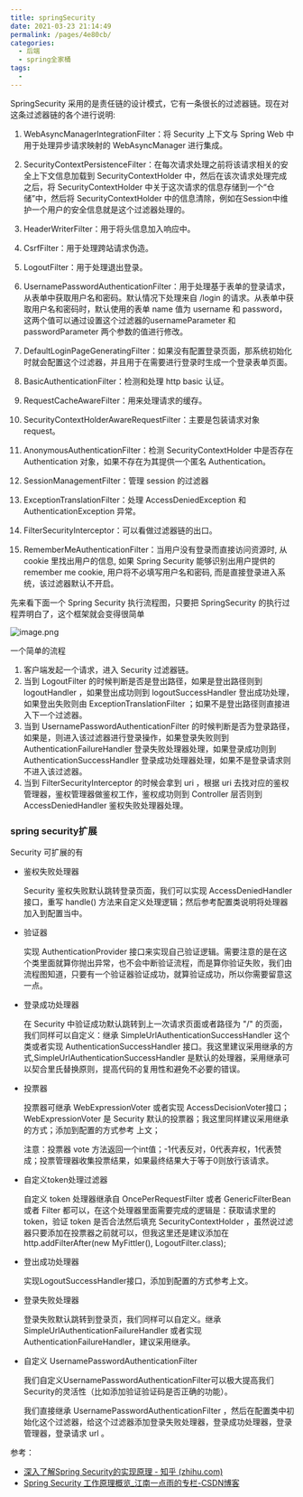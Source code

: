 ```yaml
---
title: springSecurity
date: 2021-03-23 21:14:49
permalink: /pages/4e80cb/
categories:
  - 后端
  - spring全家桶
tags:
  - 
---
```


SpringSecurity 采用的是责任链的设计模式，它有一条很长的过滤器链。现在对这条过滤器链的各个进行说明:

1. WebAsyncManagerIntegrationFilter：将 Security 上下文与 Spring Web 中用于处理异步请求映射的 WebAsyncManager 进行集成。

2. SecurityContextPersistenceFilter：在每次请求处理之前将该请求相关的安全上下文信息加载到 SecurityContextHolder 中，然后在该次请求处理完成之后，将 SecurityContextHolder 中关于这次请求的信息存储到一个“仓储”中，然后将 SecurityContextHolder 中的信息清除，例如在Session中维护一个用户的安全信息就是这个过滤器处理的。

3. HeaderWriterFilter：用于将头信息加入响应中。

4. CsrfFilter：用于处理跨站请求伪造。

5. LogoutFilter：用于处理退出登录。

6. UsernamePasswordAuthenticationFilter：用于处理基于表单的登录请求，从表单中获取用户名和密码。默认情况下处理来自 /login 的请求。从表单中获取用户名和密码时，默认使用的表单 name 值为 username 和 password，这两个值可以通过设置这个过滤器的usernameParameter 和 passwordParameter 两个参数的值进行修改。

7. DefaultLoginPageGeneratingFilter：如果没有配置登录页面，那系统初始化时就会配置这个过滤器，并且用于在需要进行登录时生成一个登录表单页面。

8. BasicAuthenticationFilter：检测和处理 http basic 认证。

9. RequestCacheAwareFilter：用来处理请求的缓存。

10. SecurityContextHolderAwareRequestFilter：主要是包装请求对象request。

11. AnonymousAuthenticationFilter：检测 SecurityContextHolder 中是否存在 Authentication 对象，如果不存在为其提供一个匿名 Authentication。

12. SessionManagementFilter：管理 session 的过滤器

13. ExceptionTranslationFilter：处理 AccessDeniedException 和 AuthenticationException 异常。

14. FilterSecurityInterceptor：可以看做过滤器链的出口。

15. RememberMeAuthenticationFilter：当用户没有登录而直接访问资源时, 从 cookie 里找出用户的信息, 如果 Spring Security 能够识别出用户提供的remember me cookie, 用户将不必填写用户名和密码, 而是直接登录进入系统，该过滤器默认不开启。

先来看下面一个 Spring Security 执行流程图，只要把 SpringSecurity 的执行过程弄明白了，这个框架就会变得很简单

![image.png](https://img.xiaoyou66.com/2021/04/07/b8a217feaa8ab.png)

一个简单的流程

1. 客户端发起一个请求，进入 Security 过滤器链。
2. 当到 LogoutFilter 的时候判断是否是登出路径，如果是登出路径则到 logoutHandler ，如果登出成功则到 logoutSuccessHandler 登出成功处理，如果登出失败则由 ExceptionTranslationFilter ；如果不是登出路径则直接进入下一个过滤器。
3. 当到 UsernamePasswordAuthenticationFilter 的时候判断是否为登录路径，如果是，则进入该过滤器进行登录操作，如果登录失败则到 AuthenticationFailureHandler 登录失败处理器处理，如果登录成功则到 AuthenticationSuccessHandler 登录成功处理器处理，如果不是登录请求则不进入该过滤器。
4. 当到 FilterSecurityInterceptor 的时候会拿到 uri ，根据 uri 去找对应的鉴权管理器，鉴权管理器做鉴权工作，鉴权成功则到 Controller 层否则到 AccessDeniedHandler 鉴权失败处理器处理。



### spring security扩展

Security 可扩展的有

- 鉴权失败处理器

  Security 鉴权失败默认跳转登录页面，我们可以实现 AccessDeniedHandler 接口，重写 handle() 方法来自定义处理逻辑；然后参考配置类说明将处理器加入到配置当中。

- 验证器

  实现 AuthenticationProvider 接口来实现自己验证逻辑。需要注意的是在这个类里面就算你抛出异常，也不会中断验证流程，而是算你验证失败，我们由流程图知道，只要有一个验证器验证成功，就算验证成功，所以你需要留意这一点。

- 登录成功处理器

  在 Security 中验证成功默认跳转到上一次请求页面或者路径为 "/" 的页面，我们同样可以自定义：继承 SimpleUrlAuthenticationSuccessHandler 这个类或者实现 AuthenticationSuccessHandler 接口。我这里建议采用继承的方式,SimpleUrlAuthenticationSuccessHandler 是默认的处理器，采用继承可以契合里氏替换原则，提高代码的复用性和避免不必要的错误。

- 投票器

  投票器可继承 WebExpressionVoter 或者实现 AccessDecisionVoter接口；WebExpressionVoter 是 Security 默认的投票器；我这里同样建议采用继承的方式；添加到配置的方式参考 上文；

  注意：投票器 vote 方法返回一个int值；-1代表反对，0代表弃权，1代表赞成；投票管理器收集投票结果，如果最终结果大于等于0则放行该请求。

- 自定义token处理过滤器

  自定义 token 处理器继承自 OncePerRequestFilter 或者 GenericFilterBean 或者 Filter 都可以，在这个处理器里面需要完成的逻辑是：获取请求里的 token，验证 token 是否合法然后填充 SecurityContextHolder ，虽然说过滤器只要添加在投票器之前就可以，但我这里还是建议添加在 http.addFilterAfter(new MyFittler(), LogoutFilter.class);

- 登出成功处理器

  实现LogoutSuccessHandler接口，添加到配置的方式参考上文。

- 登录失败处理器

  登录失败默认跳转到登录页，我们同样可以自定义。继承 SimpleUrlAuthenticationFailureHandler 或者实现 AuthenticationFailureHandler，建议采用继承。

- 自定义 UsernamePasswordAuthenticationFilter

  我们自定义UsernamePasswordAuthenticationFilter可以极大提高我们 Security的灵活性（比如添加验证验证码是否正确的功能）。

  我们直接继承 UsernamePasswordAuthenticationFilter ，然后在配置类中初始化这个过滤器，给这个过滤器添加登录失败处理器，登录成功处理器，登录管理器，登录请求 url 。







参考：

- [深入了解Spring Security的实现原理 - 知乎 (zhihu.com)](https://zhuanlan.zhihu.com/p/72305502)
- [Spring Security 工作原理概览_江南一点雨的专栏-CSDN博客](https://blog.csdn.net/u012702547/article/details/89629415)

